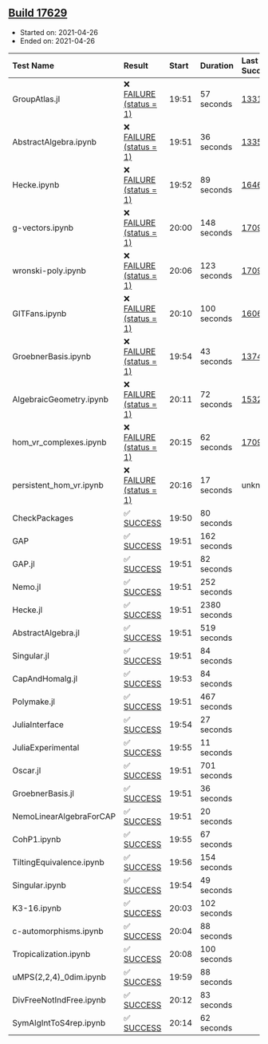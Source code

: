 ## [Build 17629](https://oscarci.mathematik.uni-kl.de/job/oscar/17629/)

* Started on: 2021-04-26
* Ended on: 2021-04-26

| Test Name    | Result | Start | Duration | Last Success | First Failure |
|:-------------|:-------|:------|:---------|:-------------|:--------------|
| GroupAtlas.jl | ❌ [FAILURE (status = 1)](https://oscarci.mathematik.uni-kl.de/job/oscar/17629/artifact/logs/build-17629/GroupAtlas.jl.log) | 19:51 | 57 seconds | [13311](https://oscarci.mathematik.uni-kl.de/job/oscar/13311/) | [13312](https://oscarci.mathematik.uni-kl.de/job/oscar/13312/) |
| AbstractAlgebra.ipynb | ❌ [FAILURE (status = 1)](https://oscarci.mathematik.uni-kl.de/job/oscar/17629/artifact/logs/build-17629/AbstractAlgebra.ipynb.log) | 19:51 | 36 seconds | [13355](https://oscarci.mathematik.uni-kl.de/job/oscar/13355/) | [13356](https://oscarci.mathematik.uni-kl.de/job/oscar/13356/) |
| Hecke.ipynb | ❌ [FAILURE (status = 1)](https://oscarci.mathematik.uni-kl.de/job/oscar/17629/artifact/logs/build-17629/Hecke.ipynb.log) | 19:52 | 89 seconds | [16463](https://oscarci.mathematik.uni-kl.de/job/oscar/16463/) | [16464](https://oscarci.mathematik.uni-kl.de/job/oscar/16464/) |
| g-vectors.ipynb | ❌ [FAILURE (status = 1)](https://oscarci.mathematik.uni-kl.de/job/oscar/17629/artifact/logs/build-17629/g-vectors.ipynb.log) | 20:00 | 148 seconds | [17099](https://oscarci.mathematik.uni-kl.de/job/oscar/17099/) | [17100](https://oscarci.mathematik.uni-kl.de/job/oscar/17100/) |
| wronski-poly.ipynb | ❌ [FAILURE (status = 1)](https://oscarci.mathematik.uni-kl.de/job/oscar/17629/artifact/logs/build-17629/wronski-poly.ipynb.log) | 20:06 | 123 seconds | [17098](https://oscarci.mathematik.uni-kl.de/job/oscar/17098/) | [17099](https://oscarci.mathematik.uni-kl.de/job/oscar/17099/) |
| GITFans.ipynb | ❌ [FAILURE (status = 1)](https://oscarci.mathematik.uni-kl.de/job/oscar/17629/artifact/logs/build-17629/GITFans.ipynb.log) | 20:10 | 100 seconds | [16068](https://oscarci.mathematik.uni-kl.de/job/oscar/16068/) | [16069](https://oscarci.mathematik.uni-kl.de/job/oscar/16069/) |
| GroebnerBasis.ipynb | ❌ [FAILURE (status = 1)](https://oscarci.mathematik.uni-kl.de/job/oscar/17629/artifact/logs/build-17629/GroebnerBasis.ipynb.log) | 19:54 | 43 seconds | [13748](https://oscarci.mathematik.uni-kl.de/job/oscar/13748/) | [13749](https://oscarci.mathematik.uni-kl.de/job/oscar/13749/) |
| AlgebraicGeometry.ipynb | ❌ [FAILURE (status = 1)](https://oscarci.mathematik.uni-kl.de/job/oscar/17629/artifact/logs/build-17629/AlgebraicGeometry.ipynb.log) | 20:11 | 72 seconds | [15322](https://oscarci.mathematik.uni-kl.de/job/oscar/15322/) | [15323](https://oscarci.mathematik.uni-kl.de/job/oscar/15323/) |
| hom_vr_complexes.ipynb | ❌ [FAILURE (status = 1)](https://oscarci.mathematik.uni-kl.de/job/oscar/17629/artifact/logs/build-17629/hom_vr_complexes.ipynb.log) | 20:15 | 62 seconds | [17099](https://oscarci.mathematik.uni-kl.de/job/oscar/17099/) | [17100](https://oscarci.mathematik.uni-kl.de/job/oscar/17100/) |
| persistent_hom_vr.ipynb | ❌ [FAILURE (status = 1)](https://oscarci.mathematik.uni-kl.de/job/oscar/17629/artifact/logs/build-17629/persistent_hom_vr.ipynb.log) | 20:16 | 17 seconds | unknown | unknown |
| CheckPackages | ✅ [SUCCESS](https://oscarci.mathematik.uni-kl.de/job/oscar/17629/artifact/logs/build-17629/CheckPackages.log) | 19:50 | 80 seconds |  |  |
| GAP | ✅ [SUCCESS](https://oscarci.mathematik.uni-kl.de/job/oscar/17629/artifact/logs/build-17629/GAP.log) | 19:51 | 162 seconds |  |  |
| GAP.jl | ✅ [SUCCESS](https://oscarci.mathematik.uni-kl.de/job/oscar/17629/artifact/logs/build-17629/GAP.jl.log) | 19:51 | 82 seconds |  |  |
| Nemo.jl | ✅ [SUCCESS](https://oscarci.mathematik.uni-kl.de/job/oscar/17629/artifact/logs/build-17629/Nemo.jl.log) | 19:51 | 252 seconds |  |  |
| Hecke.jl | ✅ [SUCCESS](https://oscarci.mathematik.uni-kl.de/job/oscar/17629/artifact/logs/build-17629/Hecke.jl.log) | 19:51 | 2380 seconds |  |  |
| AbstractAlgebra.jl | ✅ [SUCCESS](https://oscarci.mathematik.uni-kl.de/job/oscar/17629/artifact/logs/build-17629/AbstractAlgebra.jl.log) | 19:51 | 519 seconds |  |  |
| Singular.jl | ✅ [SUCCESS](https://oscarci.mathematik.uni-kl.de/job/oscar/17629/artifact/logs/build-17629/Singular.jl.log) | 19:51 | 84 seconds |  |  |
| CapAndHomalg.jl | ✅ [SUCCESS](https://oscarci.mathematik.uni-kl.de/job/oscar/17629/artifact/logs/build-17629/CapAndHomalg.jl.log) | 19:53 | 84 seconds |  |  |
| Polymake.jl | ✅ [SUCCESS](https://oscarci.mathematik.uni-kl.de/job/oscar/17629/artifact/logs/build-17629/Polymake.jl.log) | 19:51 | 467 seconds |  |  |
| JuliaInterface | ✅ [SUCCESS](https://oscarci.mathematik.uni-kl.de/job/oscar/17629/artifact/logs/build-17629/JuliaInterface.log) | 19:54 | 27 seconds |  |  |
| JuliaExperimental | ✅ [SUCCESS](https://oscarci.mathematik.uni-kl.de/job/oscar/17629/artifact/logs/build-17629/JuliaExperimental.log) | 19:55 | 11 seconds |  |  |
| Oscar.jl | ✅ [SUCCESS](https://oscarci.mathematik.uni-kl.de/job/oscar/17629/artifact/logs/build-17629/Oscar.jl.log) | 19:51 | 701 seconds |  |  |
| GroebnerBasis.jl | ✅ [SUCCESS](https://oscarci.mathematik.uni-kl.de/job/oscar/17629/artifact/logs/build-17629/GroebnerBasis.jl.log) | 19:51 | 36 seconds |  |  |
| NemoLinearAlgebraForCAP | ✅ [SUCCESS](https://oscarci.mathematik.uni-kl.de/job/oscar/17629/artifact/logs/build-17629/NemoLinearAlgebraForCAP.log) | 19:51 | 20 seconds |  |  |
| CohP1.ipynb | ✅ [SUCCESS](https://oscarci.mathematik.uni-kl.de/job/oscar/17629/artifact/logs/build-17629/CohP1.ipynb.log) | 19:55 | 67 seconds |  |  |
| TiltingEquivalence.ipynb | ✅ [SUCCESS](https://oscarci.mathematik.uni-kl.de/job/oscar/17629/artifact/logs/build-17629/TiltingEquivalence.ipynb.log) | 19:56 | 154 seconds |  |  |
| Singular.ipynb | ✅ [SUCCESS](https://oscarci.mathematik.uni-kl.de/job/oscar/17629/artifact/logs/build-17629/Singular.ipynb.log) | 19:54 | 49 seconds |  |  |
| K3-16.ipynb | ✅ [SUCCESS](https://oscarci.mathematik.uni-kl.de/job/oscar/17629/artifact/logs/build-17629/K3-16.ipynb.log) | 20:03 | 102 seconds |  |  |
| c-automorphisms.ipynb | ✅ [SUCCESS](https://oscarci.mathematik.uni-kl.de/job/oscar/17629/artifact/logs/build-17629/c-automorphisms.ipynb.log) | 20:04 | 88 seconds |  |  |
| Tropicalization.ipynb | ✅ [SUCCESS](https://oscarci.mathematik.uni-kl.de/job/oscar/17629/artifact/logs/build-17629/Tropicalization.ipynb.log) | 20:08 | 100 seconds |  |  |
| uMPS(2,2,4)_0dim.ipynb | ✅ [SUCCESS](https://oscarci.mathematik.uni-kl.de/job/oscar/17629/artifact/logs/build-17629/uMPS-2-2-4-_0dim.ipynb.log) | 19:59 | 88 seconds |  |  |
| DivFreeNotIndFree.ipynb | ✅ [SUCCESS](https://oscarci.mathematik.uni-kl.de/job/oscar/17629/artifact/logs/build-17629/DivFreeNotIndFree.ipynb.log) | 20:12 | 83 seconds |  |  |
| SymAlgIntToS4rep.ipynb | ✅ [SUCCESS](https://oscarci.mathematik.uni-kl.de/job/oscar/17629/artifact/logs/build-17629/SymAlgIntToS4rep.ipynb.log) | 20:14 | 62 seconds |  |  |
